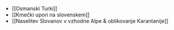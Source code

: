- [[Osmanski Turki]]
- [[Kmečki upori na slovenskem]]
- [[Naselitev Slovanov v vzhodne Alpe & oblikovanje Karantanije]]